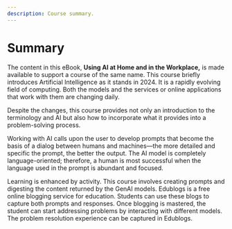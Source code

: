 ```yaml
---
description: Course summary.
---
```


# Summary

The content in this eBook, **Using AI at Home and in the Workplace,** is made available to support a course of the same name. This course briefly introduces Artificial Intelligence as it stands in 2024. It is a rapidly evolving field of computing. Both the models and the services or online applications that work with them are changing daily.

Despite the changes, this course provides not only an introduction to the terminology and AI but also how to incorporate what it provides into a problem-solving process. &#x20;

Working with AI calls upon the user to develop prompts that become the basis of a dialog between humans and machines—the more detailed and specific the prompt, the better the output.  The AI model is completely language-oriented; therefore, a human is most successful when the language used in the prompt is abundant and focused.

Learning is enhanced by activity. This course involves creating prompts and digesting the content returned by the GenAI models. Edublogs is a free online blogging service for education. Students can use these blogs to capture both prompts and responses. Once blogging is mastered, the student can start addressing problems by interacting with different models. The problem resolution experience can be captured in Edublogs.



